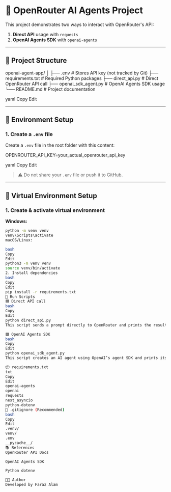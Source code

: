 # 🧠 OpenRouter AI Agents Project

This project demonstrates two ways to interact with OpenRouter's API:

1. **Direct API** usage with `requests`
2. **OpenAI Agents SDK** with `openai-agents`

---

## 📁 Project Structure

openai-agent-app/
│
├── .env # Stores API key (not tracked by Git)
├── requirements.txt # Required Python packages
├── direct_api.py # Direct OpenRouter API call
├── openai_sdk_agent.py # OpenAI Agents SDK usage
└── README.md # Project documentation

yaml
Copy
Edit

---

## 🔐 Environment Setup

### 1. Create a `.env` file

Create a `.env` file in the root folder with this content:

OPENROUTER_API_KEY=your_actual_openrouter_api_key

yaml
Copy
Edit

> ⚠️ Do not share your `.env` file or push it to GitHub.

---

## 🧪 Virtual Environment Setup

### 1. Create & activate virtual environment

**Windows:**
```bash
python -m venv venv
venv\Scripts\activate
macOS/Linux:

bash
Copy
Edit
python3 -m venv venv
source venv/bin/activate
2. Install dependencies
bash
Copy
Edit
pip install -r requirements.txt
🚀 Run Scripts
🟦 Direct API call
bash
Copy
Edit
python direct_api.py
This script sends a prompt directly to OpenRouter and prints the result.

🟩 OpenAI Agents SDK
bash
Copy
Edit
python openai_sdk_agent.py
This script creates an AI agent using OpenAI’s agent SDK and prints its output.

📦 requirements.txt
txt
Copy
Edit
openai-agents
openai
requests
nest_asyncio
python-dotenv
🛑 .gitignore (Recommended)
bash
Copy
Edit
.venv/
venv/
.env
__pycache__/
📚 References
OpenRouter API Docs

OpenAI Agents SDK

Python dotenv

🧑‍💻 Author
Developed by Faraz Alam